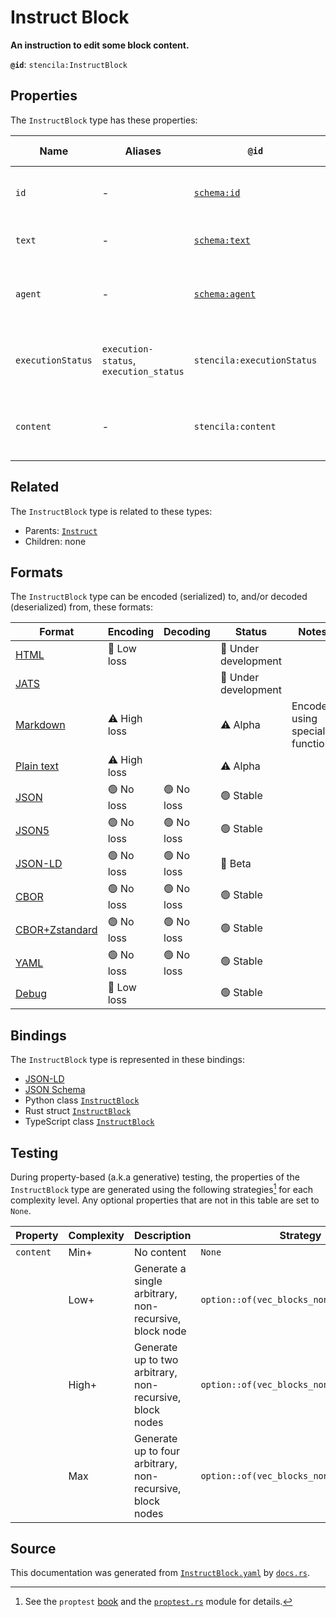 # Instruct Block

**An instruction to edit some block content.**

**`@id`**: `stencila:InstructBlock`

## Properties

The `InstructBlock` type has these properties:

| Name              | Aliases                                | `@id`                                      | Type                                                                                                                                                                                                                                                                                                                                          | Description                                   | Inherited from                                                                                       |
| ----------------- | -------------------------------------- | ------------------------------------------ | --------------------------------------------------------------------------------------------------------------------------------------------------------------------------------------------------------------------------------------------------------------------------------------------------------------------------------------------- | --------------------------------------------- | ---------------------------------------------------------------------------------------------------- |
| `id`              | -                                      | [`schema:id`](https://schema.org/id)       | [`String`](https://github.com/stencila/stencila/blob/main/docs/reference/schema/data/string.md)                                                                                                                                                                                                                                               | The identifier for this item.                 | [`Entity`](https://github.com/stencila/stencila/blob/main/docs/reference/schema/other/entity.md)     |
| `text`            | -                                      | [`schema:text`](https://schema.org/text)   | [`String`](https://github.com/stencila/stencila/blob/main/docs/reference/schema/data/string.md)                                                                                                                                                                                                                                               | The text of the instruction.                  | [`Instruct`](https://github.com/stencila/stencila/blob/main/docs/reference/schema/edits/instruct.md) |
| `agent`           | -                                      | [`schema:agent`](https://schema.org/agent) | [`Person`](https://github.com/stencila/stencila/blob/main/docs/reference/schema/other/person.md) \| [`Organization`](https://github.com/stencila/stencila/blob/main/docs/reference/schema/other/organization.md) \| [`SoftwareApplication`](https://github.com/stencila/stencila/blob/main/docs/reference/schema/works/software-application.md) | The agent that executed the instruction.      | [`Instruct`](https://github.com/stencila/stencila/blob/main/docs/reference/schema/edits/instruct.md) |
| `executionStatus` | `execution-status`, `execution_status` | `stencila:executionStatus`                 | [`ExecutionStatus`](https://github.com/stencila/stencila/blob/main/docs/reference/schema/flow/execution-status.md)                                                                                                                                                                                                                            | Status of the execution of the instruction.   | [`Instruct`](https://github.com/stencila/stencila/blob/main/docs/reference/schema/edits/instruct.md) |
| `content`         | -                                      | `stencila:content`                         | [`Block`](https://github.com/stencila/stencila/blob/main/docs/reference/schema/prose/block.md)*                                                                                                                                                                                                                                               | The content to which the instruction applies. | -                                                                                                    |

## Related

The `InstructBlock` type is related to these types:

- Parents: [`Instruct`](https://github.com/stencila/stencila/blob/main/docs/reference/schema/edits/instruct.md)
- Children: none

## Formats

The `InstructBlock` type can be encoded (serialized) to, and/or decoded (deserialized) from, these formats:

| Format                                                                                             | Encoding         | Decoding     | Status                 | Notes                          |
| -------------------------------------------------------------------------------------------------- | ---------------- | ------------ | ---------------------- | ------------------------------ |
| [HTML](https://github.com/stencila/stencila/blob/main/docs/reference/formats/html.md)              | 🔷 Low loss       |              | 🚧 Under development    |                                |
| [JATS](https://github.com/stencila/stencila/blob/main/docs/reference/formats/jats.md)              |                  |              | 🚧 Under development    |                                |
| [Markdown](https://github.com/stencila/stencila/blob/main/docs/reference/formats/markdown.md)      | ⚠️ High loss     |              | ⚠️ Alpha               | Encoded using special function |
| [Plain text](https://github.com/stencila/stencila/blob/main/docs/reference/formats/text.md)        | ⚠️ High loss     |              | ⚠️ Alpha               |                                |
| [JSON](https://github.com/stencila/stencila/blob/main/docs/reference/formats/json.md)              | 🟢 No loss        | 🟢 No loss    | 🟢 Stable               |                                |
| [JSON5](https://github.com/stencila/stencila/blob/main/docs/reference/formats/json5.md)            | 🟢 No loss        | 🟢 No loss    | 🟢 Stable               |                                |
| [JSON-LD](https://github.com/stencila/stencila/blob/main/docs/reference/formats/jsonld.md)         | 🟢 No loss        | 🟢 No loss    | 🔶 Beta                 |                                |
| [CBOR](https://github.com/stencila/stencila/blob/main/docs/reference/formats/cbor.md)              | 🟢 No loss        | 🟢 No loss    | 🟢 Stable               |                                |
| [CBOR+Zstandard](https://github.com/stencila/stencila/blob/main/docs/reference/formats/cborzst.md) | 🟢 No loss        | 🟢 No loss    | 🟢 Stable               |                                |
| [YAML](https://github.com/stencila/stencila/blob/main/docs/reference/formats/yaml.md)              | 🟢 No loss        | 🟢 No loss    | 🟢 Stable               |                                |
| [Debug](https://github.com/stencila/stencila/blob/main/docs/reference/formats/debug.md)            | 🔷 Low loss       |              | 🟢 Stable               |                                |

## Bindings

The `InstructBlock` type is represented in these bindings:

- [JSON-LD](https://stencila.org/InstructBlock.jsonld)
- [JSON Schema](https://stencila.org/InstructBlock.schema.json)
- Python class [`InstructBlock`](https://github.com/stencila/stencila/blob/main/python/python/stencila/types/instruct_block.py)
- Rust struct [`InstructBlock`](https://github.com/stencila/stencila/blob/main/rust/schema/src/types/instruct_block.rs)
- TypeScript class [`InstructBlock`](https://github.com/stencila/stencila/blob/main/typescript/src/types/InstructBlock.ts)

## Testing

During property-based (a.k.a generative) testing, the properties of the `InstructBlock` type are generated using the following strategies[^1] for each complexity level. Any optional properties that are not in this table are set to `None`.

| Property  | Complexity | Description                                               | Strategy                                  |
| --------- | ---------- | --------------------------------------------------------- | ----------------------------------------- |
| `content` | Min+       | No content                                                | `None`                                    |
|           | Low+       | Generate a single arbitrary, non-recursive, block node    | `option::of(vec_blocks_non_recursive(1))` |
|           | High+      | Generate up to two arbitrary, non-recursive, block nodes  | `option::of(vec_blocks_non_recursive(2))` |
|           | Max        | Generate up to four arbitrary, non-recursive, block nodes | `option::of(vec_blocks_non_recursive(4))` |

## Source

This documentation was generated from [`InstructBlock.yaml`](https://github.com/stencila/stencila/blob/main/schema/InstructBlock.yaml) by [`docs.rs`](https://github.com/stencila/stencila/blob/main/rust/schema-gen/src/docs.rs).

[^1]: See the `proptest` [book](https://proptest-rs.github.io/proptest/) and the [`proptest.rs`](https://github.com/stencila/stencila/blob/main/rust/schema/src/proptests.rs) module for details.